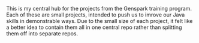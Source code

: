 This is my central hub for the projects from the Genspark training program.
Each of these are small projects, intended to push us to imrove our Java skills
in demonstrable ways. Due to the small size of each project, it felt like a better
idea to contain them all in one central repo rather than splitting them off into
separate repos.
